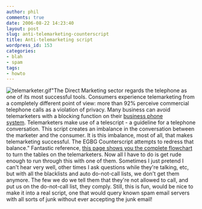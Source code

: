 ```yaml
---
author: phil
comments: true
date: 2006-08-22 14:23:40
layout: post
slug: anti-telemarketing-counterscript
title: Anti-telemarketing script
wordpress_id: 153
categories:
- blah
- spam
tags:
- howto
---
```


![telemarketer.gif](http://fak3r.com/wp-content/uploads/2006/08/telemarketer.gif)"The Direct Marketing sector regards the telephone as one of its most successful tools. Consumers experience telemarketing from a completely different point of view: more than 92% perceive commercial telephone calls as a violation of privacy. Many business can avoid telemarketers with a blocking function on their [business phone system](http://phonebooth.com/). Telemarketers make use of a telescript - a guideline for a telephone conversation. This script creates an imbalance in the conversation between the marketer and the consumer. It is this imbalance, most of all, that makes telemarketing successful. The EGBG Counterscript attempts to redress that balance." Fantastic reference, [this page shows you the complete flowchart](http://www.xs4all.nl/~egbg/counterscript.html) to turn the tables on the telemarketers. Now all I have to do is get rude enough to run through this with one of them. Sometimes I just pretend I can't hear very well, other times I ask questions while they're talking, etc, but with all the blacklists and auto do-not-call lists, we don't get them anymore. The few we do we tell them that they're not allowed to call, and put us on the do-not-call list, they comply. Still, this is fun, would be nice to make it into a real script, one that would query known spam email servers with all sorts of junk without ever accepting the junk email!
